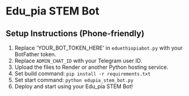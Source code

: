 # Edu_pia STEM Bot

## Setup Instructions (Phone-friendly)

1. Replace 'YOUR_BOT_TOKEN_HERE' in `eduethiopiabot.py` with your BotFather token.
2. Replace `ADMIN_CHAT_ID` with your Telegram user ID.
3. Upload the files to Render or another Python hosting service.
4. Set build command: `pip install -r requirements.txt`
5. Set start command: `python edupia_stem_bot.py`
6. Deploy and start using your Edu_pia STEM Bot!
